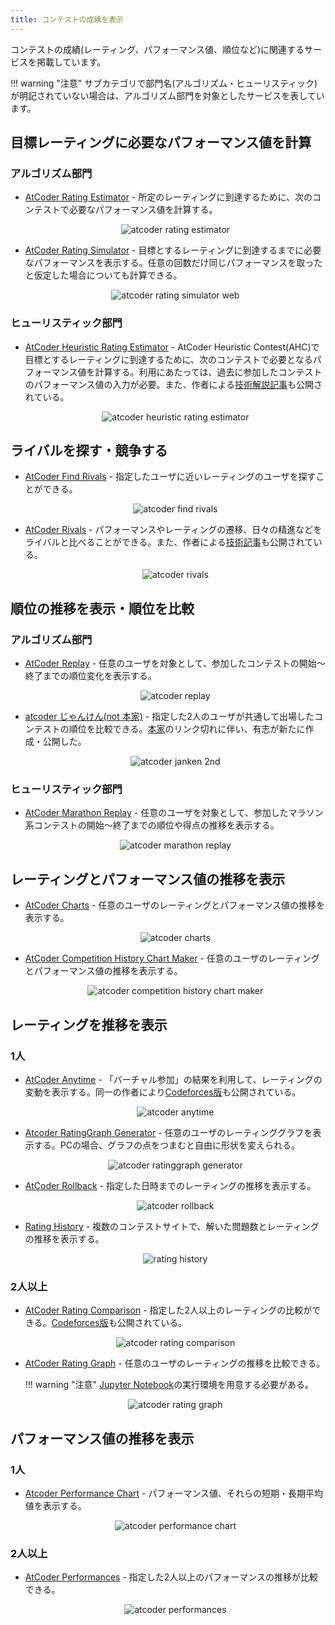 ```yaml
---
title: コンテストの成績を表示
---
```


コンテストの成績(レーティング、パフォーマンス値、順位など)に関連するサービスを掲載しています。

!!! warning "注意"
    サブカテゴリで部門名(アルゴリズム・ヒューリスティック)が明記されていない場合は、アルゴリズム部門を対象としたサービスを表しています。

## 目標レーティングに必要なパフォーマンス値を計算

### アルゴリズム部門

- [AtCoder Rating Estimator](https://koba-e964.github.io/atcoder-rating-estimator/test-last.html) - 所定のレーティングに到達するために、次のコンテストで必要なパフォーマンス値を計算する。

    <div align="center">
      <img loading = "lazy" src="../../images/web_app/atcoder_rating_estimator.png" alt="atcoder rating estimator">
    </div>

- [AtCoder Rating Simulator](https://atcoderratingsimulator.herokuapp.com/) - 目標とするレーティングに到達するまでに必要なパフォーマンスを表示する。任意の回数だけ同じパフォーマンスを取ったと仮定した場合についても計算できる。

  <div align="center">
    <img loading = "lazy" src="../../images/web_app/atcoder_rating_simulator_web.png" alt="atcoder rating simulator web">
  </div>

### ヒューリスティック部門

- [AtCoder Heuristic Rating Estimator](https://3w36zj6.github.io/atcoder-heuristic-rating-estimator/) - AtCoder Heuristic Contest(AHC)で目標とするレーティングに到達するために、次のコンテストで必要となるパフォーマンス値を計算する。利用にあたっては、過去に参加したコンテストのパフォーマンス値の入力が必要。また、作者による[技術解説記事](https://zenn.dev/3w36zj6/articles/5797217ce0f9ee)も公開されている。

    <div align="center"> <img loading = "lazy" src="../../images/web_app/atcoder_heuristic_rating_estimator.png" alt="atcoder heuristic rating estimator">
    </div>

## ライバルを探す・競争する

- [AtCoder Find Rivals](https://atcoder-find-rivals.herokuapp.com/) - 指定したユーザに近いレーティングのユーザを探すことができる。

    <div align="center">
      <img loading = "lazy" src="../../images/web_app/atcoder_find_rivals.png" alt="atcoder find rivals">
    </div>

- [AtCoder Rivals](https://atcoder-rivals.web.app/) - パフォーマンスやレーティングの遷移、日々の精進などをライバルと比べることができる。また、作者による[技術記事](https://note.com/sacckey/n/nf0b7ed1e9d1a)も公開されている。

    <div align="center">
      <img loading = "lazy" src="../../images/web_app/atcoder_rivals.png" alt="atcoder rivals">
    </div>

## 順位の推移を表示・順位を比較

### アルゴリズム部門

- [AtCoder Replay](https://atcoder-replay.kakira.dev/) - 任意のユーザを対象として、参加したコンテストの開始〜終了までの順位変化を表示する。

    <div align="center">
      <img loading = "lazy" src="../../images/web_app/atcoder_replay.png" alt="atcoder replay">
    </div>

- [atcoder じゃんけん(not 本家)](https://hotman78.github.io/atcoder-janken/) - 指定した2人のユーザが共通して出場したコンテストの順位を比較できる。[本家](https://kato-hiro.github.io/AtCoderClans/archived)のリンク切れに伴い、有志が新たに作成・公開した。

    <div align="center">
      <img loading = "lazy" src="../../images/web_app/atcoder_janken_2nd.png" alt="atcoder janken 2nd">
    </div>

### ヒューリスティック部門

- [AtCoder Marathon Replay](https://iilj.github.io/AtCoderMarathonReplay/#/chart/) - 任意のユーザを対象として、参加したマラソン系コンテストの開始〜終了までの順位や得点の推移を表示する。

    <div align="center">
      <img loading = "lazy" src="../../images/web_app/atcoder_marathon_replay.png" alt="atcoder marathon replay">
    </div>

## レーティングとパフォーマンス値の推移を表示

- [AtCoder Charts](https://atcoder-charts.netlify.com/) - 任意のユーザのレーティングとパフォーマンス値の推移を表示する。

    <div align="center">
      <img loading = "lazy" src="../../images/web_app/atcoder_charts.png" alt="atcoder charts">
    </div>

- [AtCoder Competition History Chart Maker](https://colab.research.google.com/github/bo9chan/AtCoderCharts/blob/main/CompetitionHistoryChart.ipynb) - 任意のユーザのレーティングとパフォーマンス値の推移を表示する。

    <div align="center">
      <img loading = "lazy" src="../../images/web_app/atcoder_competition_history_chart_maker.png" alt="atcoder competition history chart maker">
    </div>

## レーティングを推移を表示

### 1人

- [AtCoder Anytime](https://atcoder-anytime.sonoapp.page/) - 「バーチャル参加」の結果を利用して、レーティングの変動を表示する。同一の作者により[Codeforces版](https://codeforces-anytime.firebaseapp.com/)も公開されている。

    <div align="center">
      <img loading = "lazy" src="../../images/web_app/atcoder_anytime.png" alt="atcoder anytime">
    </div>

- [Atcoder RatingGraph Generator](https://atcoder-ratinggraph-generator.herokuapp.com/) - 任意のユーザのレーティンググラフを表示する。PCの場合、グラフの点をつまむと自由に形状を変えられる。

    <div align="center">
      <img loading = "lazy" src="../../images/web_app/atcoder_ratinggraph_generator.png" alt="atcoder ratinggraph generator">
    </div>

- [AtCoder Rollback](https://phocom.github.io/atcoder-rollback/index.html) - 指定した日時までのレーティングの推移を表示する。

    <div align="center">
      <img loading = "lazy" src="../../images/web_app/atcoder_rollback.png" alt="atcoder rollback">
    </div>

- [Rating History](https://rating-history.herokuapp.com/index.html) - 複数のコンテストサイトで、解いた問題数とレーティングの推移を表示する。

    <div align="center">
      <img loading = "lazy" src="../../images/web_app/rating_history.png" alt="rating history">
    </div>


### 2人以上

- [AtCoder Rating Comparison](https://atcoder-rating-comparison.herokuapp.com/?q=) - 指定した2人以上のレーティングの比較ができる。[Codeforces版](https://rika0384.github.io/codeforces_rating_comparison/)も公開されている。

    <div align="center">
      <img loading = "lazy" src="../../images/web_app/atcoder_rating_comparison.png" alt="atcoder rating comparison">
    </div>

- [AtCoder Rating Graph](https://github.com/hiramekun/AtCoderRatingGraph) - 任意のユーザのレーティングの推移を比較できる。

    !!! warning "注意"
        [Jupyter Notebook](https://jupyter.org/)の実行環境を用意する必要がある。

    <div align="center">
      <img loading = "lazy" src="../../images/web_app/atcoder_rating_graph.png" alt="atcoder rating graph">
    </div>

## パフォーマンス値の推移を表示

### 1人

- [Atcoder Performance Chart](https://atcoder-chart.web.app/) - パフォーマンス値、それらの短期・長期平均値を表示する。

    <div align="center">
      <img loading = "lazy" src="../../images/web_app/atcoder_performance_chart.png" alt="atcoder performance chart">
    </div>

### 2人以上

- [AtCoder Performances](https://atcoderapps.herokuapp.com/atcoderperformances/) - 指定した2人以上のパフォーマンスの推移が比較できる。

    <div align="center">
      <img loading = "lazy" src="../../images/web_app/atcoder_performances.png" alt="atcoder performances">
    </div>
